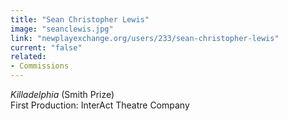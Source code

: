 ```yaml
---
title: "Sean Christopher Lewis"
image: "seanclewis.jpg"
link: "newplayexchange.org/users/233/sean-christopher-lewis"
current: "false"
related:
- Commissions
---
```


*Killadelphia* (Smith Prize)\First Production: InterAct Theatre Company
